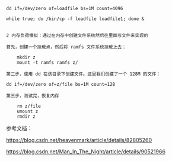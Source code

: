 ```
dd if=/dev/zero of=loadfile bs=1M count=4096

while true; do /bin/cp -f loadfile loadfile1; done &


2 内存负荷模拟：通过在内存中创建文件系统然后往里面写文件来实现的

首先，创建一个挂载点，然后将 ramfs 文件系统挂载上去：

    mkdir z
    mount -t ramfs ramfs z/

第二步，使用 dd 在该目录下创建文件。这里我们创建了一个 128M 的文件：

dd if=/dev/zero of=z/file bs=1M count=128

第三步，测试完，恢复内存

    rm z/file
    umount z
    rmdir z

```

参考文档：

https://blog.csdn.net/heavenmark/article/details/82805260

https://blog.csdn.net/Man_In_The_Night/article/details/90521966


